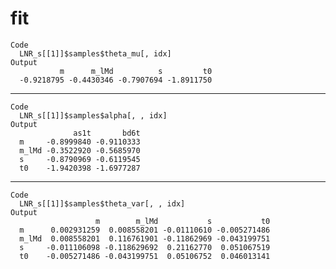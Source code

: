 # fit

    Code
      LNR_s[[1]]$samples$theta_mu[, idx]
    Output
               m      m_lMd          s         t0 
      -0.9218795 -0.4430346 -0.7907694 -1.8911750 

---

    Code
      LNR_s[[1]]$samples$alpha[, , idx]
    Output
                  as1t       bd6t
      m     -0.8999840 -0.9110333
      m_lMd -0.3522920 -0.5685970
      s     -0.8790969 -0.6119545
      t0    -1.9420398 -1.6977287

---

    Code
      LNR_s[[1]]$samples$theta_var[, , idx]
    Output
                       m        m_lMd           s           t0
      m      0.002931259  0.008558201 -0.01110610 -0.005271486
      m_lMd  0.008558201  0.116761901 -0.11862969 -0.043199751
      s     -0.011106098 -0.118629692  0.21162770  0.051067519
      t0    -0.005271486 -0.043199751  0.05106752  0.046013141

